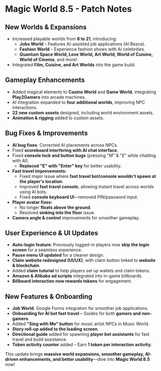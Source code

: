 # **Magic World 8.5 - Patch Notes**

## **New Worlds & Expansions**
- Increased playable worlds from **8 to 21**, introducing:
  - **Jobs World** – Features AI-assisted job applications (AI Bezos).
  - **Fashion World** – Experience fashion shows with AI celebrities.
  - **Quantum Space World, Love World, Art World, World of Cuisine, World of Cinema**, and more!
- Integrated **Film, Cuisine, and Art Worlds** into the game build.

## **Gameplay Enhancements**
- Added magical elements to **Casino World** and **Game World**, integrating **Play2Gamers** into arcade machines.
- AI integration expanded to **four additional worlds**, improving NPC interactions.
- **22 new custom assets** designed, including world environment assets.
- **Animation & rigging** added to custom assets.

## **Bug Fixes & Improvements**
- **AI bug fixes**: Corrected AI placements across NPCs.
- Fixed **scoreboard interfering with AI chat interface**.
- Fixed **console lock and button bugs** (pressing "M" & "E" while chatting with AI).
  - **Replaced "E" with "Enter" key** for better usability.
- **Fast travel improvements:**
  - Fixed major issue where **fast travel bot/console wouldn't spawn at the player's location**.
  - Improved **fast travel console**, allowing instant travel across worlds using AI bots.
  - Fixed **console keyboard UI**—removed PIN/password input.
- **Player avatar fixes:**
  - No longer **floats above the ground**.
  - Resolved **sinking into the floor** issue.
- **Camera angle & control** improvements for smoother gameplay.

## **User Experience & UI Updates**
- **Auto-login feature**: Previously logged-in players now **skip the login screen** for a seamless experience.
- **Pause menu UI updated** for a cleaner design.
- **Claim website redesigned (UI/UX)**, with claim button linked to **website & blockchain**.
- Added **claim tutorial** to help players set up wallets and claim tokens.
- **Amazon & Alibaba ad scripts** integrated into in-game billboards.
- **Billboard interaction now rewards tokens** for engagement.

## **New Features & Onboarding**
- **Job World**: Google Forms integration for smoother job applications.
- **Onboarding for AI bot fast travel** – Guides for both **gamers and non-gamers**.
- Added **"Sing with Me" button** for music artist NPCs in Music World.
- **Story roll-up added to the loading screen**.
- **Directional guide** added for spawning **player bot assistants** for fast travel and build assistance.
- **Token activity counter** added – Earn **1 token per interaction activity**.

This update brings **massive world expansions, smoother gameplay, AI-driven enhancements, and better usability**—dive into **Magic World 8.5** now!
